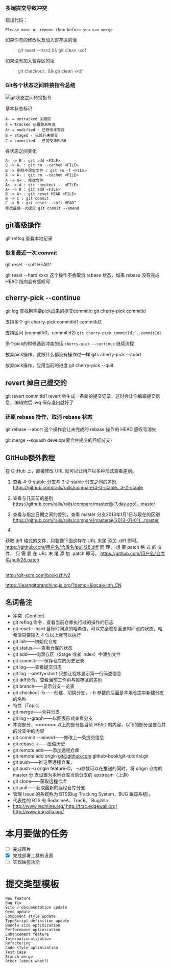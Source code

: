 ### 多端提交导致冲突

错误代码：

    Please move or remove them before you can merge
    
如果你有的修改以及加入暂存区的话 

>git reset --hard && git clean -xdf

如果没有加入暂存区的话

>git checkout . && git clean -xdf


### Git各个状态之间转换指令总结

<img src="../img/git-lifecycle.png" alt="git状态之间转换指令" />

基本状态标识

    A- = untracked 未跟踪
    A = tracked 已跟踪未修改
    A+ = modified - 已修改未暂存
    B = staged - 已暂存未提交
    C = committed - 已提交未PUSH
    
    
各状态之间变化

    A- -> B : git add <FILE>
    B -> A- : git rm --cached <FILE>
    B -> 删除不保留文件 : git rm -f <FILE>
    A -> A- : git rm --cached <FILE>
    A -> A+ : 修改文件
    A+ -> A : git checkout -- <FILE>
    A+ -> B : git add <FILE>
    B -> A+ : git reset HEAD <FILE>
    B -> C : git commit
    C -> B : git reset --soft HEAD^
    修改最后一次提交:git commit --amend

## git高级操作

git reflog 查看本地记录

### 恢复最近一次 commit
git reset --soft HEAD^

git reset --hard xxxx 这个操作不会取消 rebase 状态，如果 rebase 没有完成 HEAD 指向会有感叹号

## cherry-pick --continue
git log 查找到需要pick出来的提交commitId
git cherry-pick commitId

支持多个
git cherry-pick commitId1 commitId2

支持区间 (commitId1、commitId2)
`git cherry-pick commitId1^..commitId2`

多个pick的时候遇到冲突的话 `cherry-pick --continue` 继续流程

放弃pick操作，就跟什么都没有操作过一样
gits cherry-pick --abort

放弃pick操作，应用当前的进度
git cherry-pick --quit

## revert 掉自己提交的
git revert commitId1
revert 会生成一条新的提交记录，这时会让你编辑提交信息，编辑完后 :wq 保存退出就好了


### 还原 rebase 操作，取消 rebase 状态
git rebase --abort 这个操作会让未完成的 rebase 操作的 HEAD 感叹号消失

git merge --squash develop(要合并提交的目标分支)

## GitHub额外教程
在 GitHub 上，直接修改 URL 就可以让用户以多种形式查看差别。

1. 查看 4-0-stable 分支与 3-2-stable 分支之间的差别
https://github.com/rails/rails/compare/4-0-stable...3-2-stable

2. 查看与几天前的差别
https://github.com/rails/rails/compare/master@{7.day.ago}...master

3. 查看与指定日期之间的差别，查看 master 分支2013年1月1日与现在的区别
https://github.com/rails/rails/compare/master@{2013-01-01}...master

4. 
获取 diff 格式的文件，只要像下面这样在 URL 末尾
添加 .diff 即可。
https://github.com/用户名/仓库名/pull/28.diff
同 理， 想 要 patch 格 式 的 文 件， 只 需 要 在 URL 末 尾 添
加 .patch 即可。
https://github.com/用户名/仓库名/pull/28.patch

## 

http://git-scm.com/book/zh/v2

https://learngitbranching.js.org/?demo=&locale=zh_CN

## 名词备注
- 冲突（Conflict）
- git reflog 命令，查看当前仓库执行过的操作的日志
- git reset --hard 目标时间点的哈希值，可以完全恢复至该时间点的状态，哈希值只要输入 4 位以上就可以执行
- git init——初始化仓库
- git status——查看仓库的状态
- git add——向暂存区（Stage 或者 Index）中添加文件
- git commit——保存仓库的历史记录
- git log——查看提交日志
- git log --pretty=short 只想让程序显示第一行简述信息
- git diff命令，查看当前工作树与暂存区的差别
- git branch——显示分支一览表
- git checkout -b——创建、切换分支，- b 参数的后面是本地仓库中新建分支的名称
- 特性（Topic）
- git merge——合并分支
- git log --graph——以图表形式查看分支
- 冲突部分，======= 以上的部分是当前 HEAD 的内容，以下的部分是要合并的分支中的内容
- git commit --amend——修改上一条提交信息
- git rebase -i——压缩历史
- git remote add——添加远程仓库
- git remote add origin git@github.com:github-book/git-tutorial.git
- git push——推送至远程仓库，
- git push -u origin feature-D， -u参数可以在推送的同时，将 origin 仓库的 master 分
  支设置为本地仓库当前分支的 upstream（上游）
- git clone——获取远程仓库
- git pull——获取最新的远程仓库分支
- 管理 Issue 的系统称为 BTS(Bug Tracking System，BUG 跟踪系统)。
- 代表性的 BTS 有 RedmineA、TracB、  Bugzilla
- http://www.redmine.org/
  http://trac.edgewall.org/
  http://www.bugzilla.org/

# 本月要做的任务
- [ ] 完成图片
- [x] 完成部署工具的设置
- [ ] 实现抽签功能

# 提交类型模板
```
New feature
Bug fix
Site / documentation update
Demo update
Component style update
TypeScript definition update
Bundle size optimization
Performance optimization
Enhancement feature
Internationalization
Refactoring
Code style optimization
Test Case
Branch merge
Other (about what?)
```